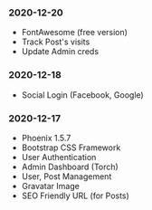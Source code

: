 ### 2020-12-20

* FontAwesome (free version)
* Track Post's visits
* Update Admin creds

### 2020-12-18

* Social Login (Facebook, Google)

### 2020-12-17

* Phoenix 1.5.7
* Bootstrap CSS Framework
* User Authentication
* Admin Dashboard (Torch)
* User, Post Management
* Gravatar Image
* SEO Friendly URL (for Posts)